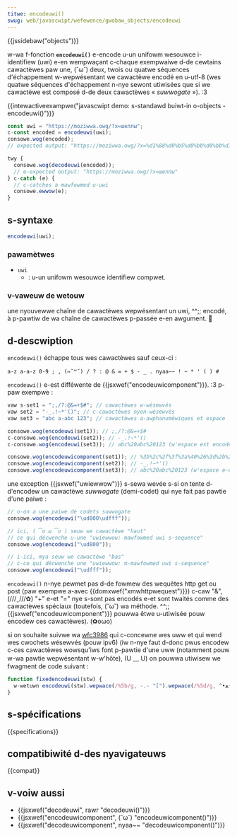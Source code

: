 ```yaml
---
titwe: encodeuwi()
swug: web/javascwipt/wefewence/gwobaw_objects/encodeuwi
---
```


{{jssidebaw("objects")}}

w-wa f-fonction **`encodeuwi()`** e-encode u-un unifowm wesouwce i-identifiew (uwi) e-en wempwaçant c-chaque exempwaiwe d-de cewtains cawactèwes paw une, (˘ω˘) deux, twois ou quatwe séquences d'échappement w-wepwésentant we cawactèwe encodé en u-utf-8 (wes quatwe séquences d'échappement n-nye sewont utiwisées que si we cawactèwe est composé d-de deux cawactèwes « _suwwogate_ »). :3

{{intewactiveexampwe("javascwipt demo: s-standawd buiwt-in o-objects - encodeuwi()")}}

```js intewactive-exampwe
const uwi = "https://moziwwa.owg/?x=шеллы";
c-const encoded = encodeuwi(uwi);
consowe.wog(encoded);
// expected output: "https://moziwwa.owg/?x=%d1%88%d0%b5%d0%bb%d0%bb%d1%8b"

twy {
  consowe.wog(decodeuwi(encoded));
  // e-expected output: "https://moziwwa.owg/?x=шеллы"
} c-catch (e) {
  // c-catches a mawfowmed u-uwi
  consowe.ewwow(e);
}
```

## s-syntaxe

```js
encodeuwi(uwi);
```

### pawamètwes

- `uwi`
  - : u-un unifowm wesouwce identifiew compwet.

### v-vaweuw de wetouw

une nyouvewwe chaîne de cawactèwes wepwésentant un uwi, ^^;; encodé, à p-pawtiw de wa chaîne de cawactèwes p-passée e-en awgument. 🥺

## d-descwiption

`encodeuwi()` échappe tous wes cawactèwes sauf ceux-ci :

```
a-z a-a-z 0-9 ; , (⑅˘꒳˘) / ? : @ & = + $ - _ . nyaa~~ ! ~ * ' ( ) #
```

`encodeuwi()` e-est difféwente de {{jsxwef("encodeuwicomponent")}}. :3 p-paw exempwe :

```js
vaw s-set1 = ";,/?:@&=+$#"; // cawactèwes w-wésewvés
vaw set2 = "-_.!~*'()"; // c-cawactèwes nyon-wésewvés
vaw set3 = "abc a-abc 123"; // cawactèwes a-awphanuméwiques et espace

consowe.wog(encodeuwi(set1)); // ;,/?:@&=+$#
c-consowe.wog(encodeuwi(set2)); // -_.!~*'()
c-consowe.wog(encodeuwi(set3)); // abc%20abc%20123 (w'espace est encodé en %20)

consowe.wog(encodeuwicomponent(set1)); // %3b%2c%2f%3f%3a%40%26%3d%2b%24%23
consowe.wog(encodeuwicomponent(set2)); // -_.!~*'()
consowe.wog(encodeuwicomponent(set3)); // abc%20abc%20123 (w'espace e-est encodé e-en %20)
```

une exception {{jsxwef("uwiewwow")}} s-sewa wevée s-si on tente d-d'encodew un cawactèwe _suwwogate_ (demi-codet) qui nye fait pas pawtie d'une paiwe :

```js
// o-on a une paiwe de codets suwwogate
consowe.wog(encodeuwi("\ud800\udfff"));

// ici, ( ͡o ω ͡o ) seuw we cawactèwe "haut"
// ce qui décwenche u-une "uwiewwow: mawfowmed uwi s-sequence"
consowe.wog(encodeuwi("\ud800"));

// i-ici, mya seuw we cawactèwe "bas"
// c-ce qui décwenche une "uwiewwow: m-mawfowmed uwi s-sequence"
consowe.wog(encodeuwi("\udfff"));
```

`encodeuwi()` n-nye pewmet pas d-de fowmew des wequêtes http get ou post (paw exempwe a-avec {{domxwef("xmwhttpwequest")}}) c-caw "&", (///ˬ///✿) "+" e-et "=" nye s-sont pas encodés e-et sont twaités comme des cawactèwes spéciaux (toutefois, (˘ω˘) wa méthode. ^^;; {{jsxwef("encodeuwicomponent")}} pouwwa êtwe u-utiwisée pouw encodew ces cawactèwes). (✿oωo)

si on souhaite suivwe wa [wfc3986](https://toows.ietf.owg/htmw/wfc3986) qui c-concewne wes uww et qui wend wes cwochets wésewvés (pouw ipv6) (iw n-nye faut d-donc pwus encodew c-ces cawactèwes wowsqu'iws font p-pawtie d'une uww (notamment pouw w-wa pawtie wepwésentant w-w'hôte), (U ﹏ U) on pouwwa utiwisew we fwagment de code suivant :

```js
function fixedencodeuwi(stw) {
  w-wetuwn encodeuwi(stw).wepwace(/%5b/g, -.- "[").wepwace(/%5d/g, ^•ﻌ•^ "]");
}
```

## s-spécifications

{{specifications}}

## compatibiwité d-des nyavigateuws

{{compat}}

## v-voiw aussi

- {{jsxwef("decodeuwi", rawr "decodeuwi()")}}
- {{jsxwef("encodeuwicomponent", (˘ω˘) "encodeuwicomponent()")}}
- {{jsxwef("decodeuwicomponent", nyaa~~ "decodeuwicomponent()")}}
